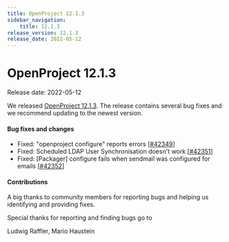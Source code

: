 ```yaml
---
title: OpenProject 12.1.3
sidebar_navigation:
    title: 12.1.3
release_version: 12.1.3
release_date: 2022-05-12
---
```


# OpenProject 12.1.3

Release date: 2022-05-12

We released [OpenProject 12.1.3](https://community.openproject.com/versions/1550).
The release contains several bug fixes and we recommend updating to the newest version.

<!--more-->
#### Bug fixes and changes

- Fixed: "openproject configure" reports errors \[[#42349](https://community.openproject.com/wp/42349)\]
- Fixed: Scheduled LDAP User Synchronisation doesn't work \[[#42351](https://community.openproject.com/wp/42351)\]
- Fixed: [Packager] configure fails when sendmail was configured for emails \[[#42352](https://community.openproject.com/wp/42352)\]

#### Contributions
A big thanks to community members for reporting bugs and helping us identifying and providing fixes.

Special thanks for reporting and finding bugs go to

Ludwig Raffler, Mario Haustein
